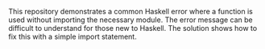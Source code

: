 This repository demonstrates a common Haskell error where a function is used without importing the necessary module.  The error message can be difficult to understand for those new to Haskell. The solution shows how to fix this with a simple import statement.
